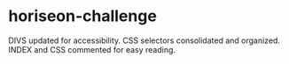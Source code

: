 # horiseon-challenge

DIVS updated for accessibility. 
CSS selectors consolidated and organized.
INDEX and CSS commented for easy reading.
